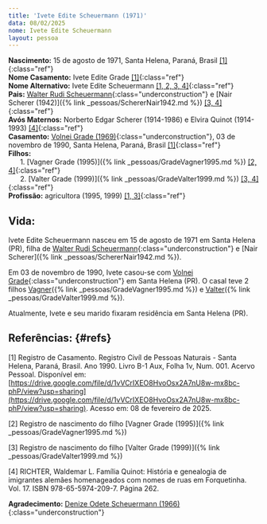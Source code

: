 ```yaml
---
title: 'Ivete Edite Scheuermann (1971)'
data: 08/02/2025
nome: Ivete Edite Scheuermann
layout: pessoa
---
```


**Nascimento:** 15 de agosto de 1971, Santa Helena, Paraná, Brasil [[1]](#refs){:class="ref"}<br/>
**Nome Casamento:** Ivete Edite Grade [[1]](#refs){:class="ref"}<br/>
**Nome Alternativo:** Ivete Edite Scheuermann [[1, 2, 3, 4]](#refs){:class="ref"}<br/>
**Pais:** [Walter Rudi Scheuermann](){:class="underconstruction"} e [Nair Scherer (1942)]({% link _pessoas/SchererNair1942.md %}) [[3, 4]](#refs){:class="ref"}<br/>
**Avós Maternos:** Norberto Edgar Scherer (1914-1986) e Elvira Quinot (1914-1993) [[4]](#refs){:class="ref"}<br/>
**Casamento:** [Volnei Grade (1969)](){:class="underconstruction"}, 03 de novembro de 1990, Santa Helena, Paraná, Brasil [[1]](#refs){:class="ref"}<br/>
**Filhos:**<br/>
&nbsp;&nbsp;&nbsp;&nbsp;&nbsp;&nbsp;1. [Vagner Grade (1995)]({% link _pessoas/GradeVagner1995.md %}) [[2, 4]](#refs){:class="ref"}<br/>
&nbsp;&nbsp;&nbsp;&nbsp;&nbsp;&nbsp;2. [Valter Grade (1999)]({% link _pessoas/GradeValter1999.md %}) [[3, 4]](#refs){:class="ref"}<br/>
**Profissão:** agricultora (1995, 1999) [[1, 3]](#refs){:class="ref"}<br/>

## Vida:

Ivete Edite Scheuermann nasceu em 15 de agosto de 1971 em Santa Helena (PR), filha de [Walter Rudi Scheuermann](){:class="underconstruction"} e [Nair Scherer]({% link _pessoas/SchererNair1942.md %}).

Em 03 de novembro de 1990, Ivete casou-se com [Volnei Grade](){:class="underconstruction"} em Santa Helena (PR). O casal teve 2 filhos [Vagner]()({% link _pessoas/GradeVagner1995.md %}) e [Valter]()({% link _pessoas/GradeValter1999.md %}).

Atualmente, Ivete e seu marido fixaram residência em Santa Helena (PR).

## Referências:  {#refs} 

[1] Registro de Casamento. Registro Civíl de Pessoas Naturais - Santa Helena, Paraná, Brasil. Ano 1990. Livro B-1 Aux, Folha 1v, Num. 001. Acervo Pessoal. Disponível em: [https://drive.google.com/file/d/1vVCrIXEO8HvoOsx2A7nU8w-mx8bc-phP/view?usp=sharing](https://drive.google.com/file/d/1vVCrIXEO8HvoOsx2A7nU8w-mx8bc-phP/view?usp=sharing). Acesso em: 08 de fevereiro de 2025.

[2] Registro de nascimento do filho [Vagner Grade (1995)]({% link _pessoas/GradeVagner1995.md %})

[3] Registro de nascimento do filho [Valter Grade (1999)]({% link _pessoas/GradeValter1999.md %})

[4] RICHTER, Waldemar L. Família Quinot: História e genealogia de imigrantes alemães homenageados com nomes de ruas em Forquetinha. Vol. 17. ISBN 978-65-5974-209-7. Página 262.

**Agradecimento:** [Denize Odete Scheuermann (1966)](){:class="underconstruction"}